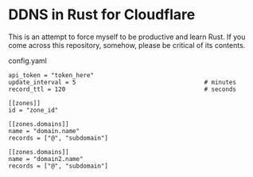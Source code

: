 # DDNS in Rust for Cloudflare

This is an attempt to force myself to be productive and learn Rust. If you come across this repository, somehow, please be critical of its contents.

config.yaml
```
api_token = "token_here"
update_interval = 5                                    # minutes
record_ttl = 120                                       # seconds

[[zones]]
id = "zone_id"

[[zones.domains]]
name = "domain.name"
records = ["@", "subdomain"]

[[zones.domains]]
name = "domain2.name"
records = ["@", "subdomain"]



```
